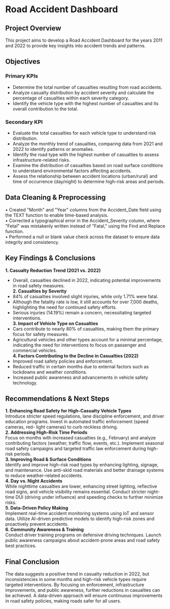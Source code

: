# Road Accident Dashboard

## Project Overview

This project aims to develop a Road Accident Dashboard for the years 2011 and 2022 to provide key insights into accident trends and patterns.

## Objectives

### Primary KPIs

- Determine the total number of casualties resulting from road accidents.  
- Analyze casualty distribution by accident severity and calculate the percentage of casualties within each severity category.  
- Identify the vehicle type with the highest number of casualties and its overall contribution to the total.  

### Secondary KPI

- Evaluate the total casualties for each vehicle type to understand risk distribution.  
- Analyze the monthly trend of casualties, comparing data from 2021 and 2022 to identify patterns or anomalies.   
- Identify the road type with the highest number of casualties to assess infrastructure-related risks.   
- Examine the distribution of casualties based on road surface conditions to understand environmental factors affecting accidents.   
- Assess the relationship between accident locations (urban/rural) and time of occurrence (day/night) to determine high-risk areas and periods.    

## Data Cleaning & Preprocessing   

• Created "Month" and "Year" columns from the Accident_Date field using the TEXT function to enable time-based analysis.    
• Corrected a typographical error in the Accident_Severity column, where "Fetal" was mistakenly written instead of "Fatal," using the Find and Replace function.    
• Performed a null or blank value check across the dataset to ensure data integrity and consistency.    

## Key Findings & Conclusions   

**1. Casualty Reduction Trend (2021 vs. 2022)**    
   - Overall, casualties declined in 2022, indicating potential improvements in road safety measures.    
**2. Casualties by Severity**   
   - 84% of casualties involved slight injuries, while only 1.71% were fatal.    
   - Although the fatality rate is low, it still accounts for over 7,000 deaths, highlighting the need for continued safety efforts.    
   - Serious injuries (14.19%) remain a concern, necessitating targeted interventions.    
**3. Impact of Vehicle Type on Casualties**    
   - Cars contribute to nearly 80% of casualties, making them the primary focus for safety measures.    
   - Agricultural vehicles and other types account for a minimal percentage, indicating the need for interventions to focus on passenger and commercial vehicles.    
**4. Factors Contributing to the Decline in Casualties (2022)**    
   - Improved road safety policies and enforcement.     
   - Reduced traffic in certain months due to external factors such as lockdowns and weather conditions.    
   - Increased public awareness and advancements in vehicle safety technology.    

## Recommendations & Next Steps    

**1. Enhancing Road Safety for High-Casualty Vehicle Types**    
   Introduce stricter speed regulations, lane discipline enforcement, and driver education programs. Invest in automated traffic enforcement (speed cameras, red- 
    light cameras) to curb reckless driving.   
**2. Addressing High-Risk Time Periods**   
   Focus on months with increased casualties (e.g., February) and analyze contributing factors (weather, traffic flow, events, etc.). Implement seasonal road 
   safety campaigns and targeted traffic law enforcement during high-risk periods.   
**3. Improving Road & Surface Conditions**   
   Identify and improve high-risk road types by enhancing lighting, signage, and maintenance. Use anti-skid road materials and better drainage systems to reduce 
    weather-related accidents.   
**4. Day vs. Night Accidents**    
   While nighttime casualties are lower, enhancing street lighting, reflective road signs, and vehicle visibility remains essential. Conduct stricter night-time 
   DUI (driving under influence) and speeding checks to further minimize risks.    
**5. Data-Driven Policy Making**   
   Implement real-time accident monitoring systems using IoT and sensor data. Utilize AI-driven predictive models to identify high-risk zones and proactively 
   prevent accidents.    
**6. Community Awareness & Training**    
   Conduct driver training programs on defensive driving techniques. Launch public awareness campaigns about accident-prone areas and road safety best practices.   

## Final Conclusion    
The data suggests a positive trend in casualty reduction in 2022, but inconsistencies in some months and high-risk vehicle types require targeted interventions. By focusing on enforcement, infrastructure improvements, and public awareness, further reductions in casualties can be achieved. A data-driven approach will ensure continuous improvements in road safety policies, making roads safer for all users.

